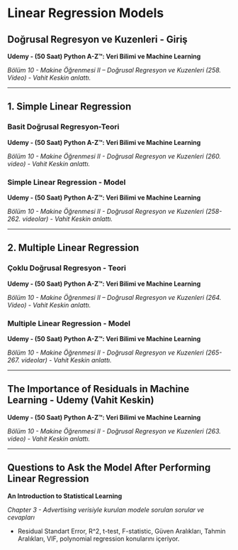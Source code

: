 # Linear Regression Models

## Doğrusal Regresyon ve Kuzenleri - Giriş
**Udemy - (50 Saat) Python A-Z™: Veri Bilimi ve Machine Learning**

*Bölüm 10 - Makine Öğrenmesi II – Doğrusal Regresyon ve Kuzenleri (258. Video) - Vahit Keskin anlattı.* 

____
## 1. Simple Linear Regression
### Basit Doğrusal Regresyon-Teori
**Udemy - (50 Saat) Python A-Z™: Veri Bilimi ve Machine Learning**

*Bölüm 10 - Makine Öğrenmesi II - Doğrusal Regresyon ve Kuzenleri (260. video) - Vahit Keskin anlattı.*

### Simple Linear Regression - Model
**Udemy - (50 Saat) Python A-Z™: Veri Bilimi ve Machine Learning**

*Bölüm 10 - Makine Öğrenmesi II - Doğrusal Regresyon ve Kuzenleri (258-262. videolar) - Vahit Keskin anlattı.*

____
## 2. Multiple Linear Regression
### Çoklu Doğrusal Regresyon - Teori
**Udemy - (50 Saat) Python A-Z™: Veri Bilimi ve Machine Learning**

*Bölüm 10 - Makine Öğrenmesi II – Doğrusal Regresyon ve Kuzenleri (264. Video) - Vahit Keskin anlattı.* 

### Multiple Linear Regression - Model
**Udemy - (50 Saat) Python A-Z™: Veri Bilimi ve Machine Learning**

*Bölüm 10 - Makine Öğrenmesi II - Doğrusal Regresyon ve Kuzenleri (265-267. videolar) - Vahit Keskin anlattı.*
____


## The Importance of Residuals in Machine Learning - Udemy (Vahit Keskin)
**Udemy - (50 Saat) Python A-Z™: Veri Bilimi ve Machine Learning**

*Bölüm 10 - Makine Öğrenmesi II - Doğrusal Regresyon ve Kuzenleri (263. video) - Vahit Keskin anlattı.*

____
## Questions to Ask the Model After Performing Linear Regression 

**An Introduction to Statistical Learning**

*Chapter 3 - Advertising verisiyle kurulan modele sorulan sorular ve cevapları*

- Residual Standart Error, R^2, t-test, F-statistic, Güven Aralıkları, Tahmin Aralıkları, VIF, polynomial regression konularını içeriyor. 


